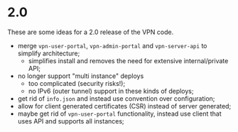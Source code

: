 # 2.0 

These are some ideas for a 2.0 release of the VPN code.

* merge `vpn-user-portal`, `vpn-admin-portal` and `vpn-server-api` to simplify
  architecture;
  * simplifies install and removes the need for extensive internal/private 
    API;
* no longer support "multi instance" deploys
  * too complicated (security risks!);
  * no IPv6 (outer tunnel) support in these kinds of deploys;
* get rid of `info.json` and instead use convention over configuration;
* allow for client generated certificates (CSR) instead of server generated;
* maybe get rid of `vpn-user-portal` functionality, instead use client that 
  uses API and supports all instances;
